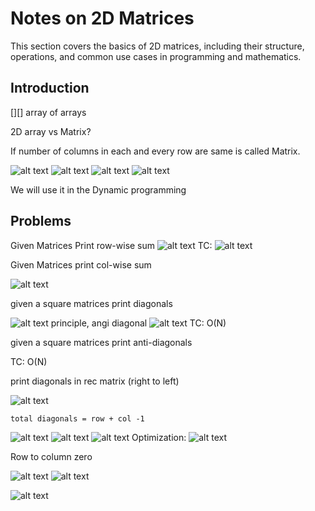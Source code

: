 # Notes on 2D Matrices

This section covers the basics of 2D matrices, including their structure, operations, and common use cases in programming and mathematics.

## Introduction
[][] array of arrays

2D array vs Matrix?

If number of columns in each and every row are same is called Matrix.

![alt text](image.png)
![alt text](image-1.png)
![alt text](image-2.png)
![alt text](image-3.png)


We will use it in the Dynamic programming

## Problems

Given Matrices Print row-wise sum
![alt text](image-4.png)
TC: 
![alt text](image-5.png)

Given Matrices print col-wise sum

![alt text](image-6.png)

given a square matrices print diagonals

![alt text](image-7.png)
principle, angi diagonal
![alt text](image-8.png)
TC: O(N)

given a square matrices print anti-diagonals

TC: O(N)

print diagonals in rec
    matrix (right to left)

![alt text](image-9.png)

    total diagonals = row + col -1

![alt text](image-10.png)
![alt text](image-11.png)
![alt text](image-12.png)
Optimization:
![alt text](image-13.png)

Row to column zero

![alt text](image-14.png)
![alt text](image-16.png)

![alt text](image-15.png)